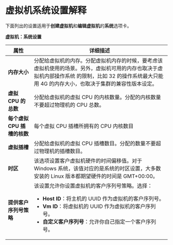 # 虚拟机系统设置解释

下面列出的设置适用于**创建虚拟机**和**编辑虚拟机**的**系统**选项卡。


**虚拟机：系统设置**

|属性|详细描述|
|----|--------|
|**内存大小**|分配给虚拟机的内存。分配虚拟机内存的时候，要考虑该虚拟机使用的场景。另外，虚拟机可用的内存也取决于虚拟机内部操作系统 的限制，比如 32 的操作系统最大只能用 4G 的内存大小，也取决于集群的兼容性版本设定。|
|**虚拟 CPU 的总数**|分配给虚拟机的虚拟 CPU 的内核数量。分配的内核数量不要超过物理机的 CPU 总数。|
|**每个虚拟 CPU 插槽的核数**|每个虚拟 CPU 插槽所拥有的 CPU 内核数目|
|**虚拟插槽**|分配给虚拟机的虚拟 CPU 插槽数目。分配的数量不要超过物理机的插槽数目。|
|**时区**|该选项设置客户虚拟机硬件的时间偏移值。对于 Windows 系统，该值对应的是系统的时区设置，大多数安装的 Linux 版本都期望硬件的时间是 GMT+00:00。|
|**提供客户序列号策略**|该设置允许你设置虚拟机的客户序列号策略。选择：<ul><li>**Host ID**：将主机的 UUID 作为虚拟机的客户序列号。</li><li>**Vm ID**：将虚拟机的 UUID 作为虚拟机的客户序列号。</li><li>**自定义客户序列号**：允许你自己指定一个客户序列号。</li></ul>|
